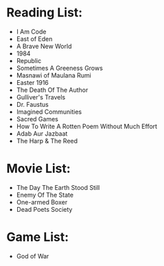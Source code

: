 # Reading List:
- I Am Code
- East of Eden
- A Brave New World
- 1984
- Republic
- Sometimes A Greeness Grows
- Masnawi of Maulana Rumi
- Easter 1916
- The Death Of The Author
- Gulliver's Travels
- Dr. Faustus
- Imagined Communities
- Sacred Games
- How To Write A Rotten Poem Without Much Effort
- Adab Aur Jazbaat
- The Harp & The Reed


# Movie List:
- The Day The Earth Stood Still
- Enemy Of The State
- One-armed Boxer
- Dead Poets Society

# Game List:
- God of War

